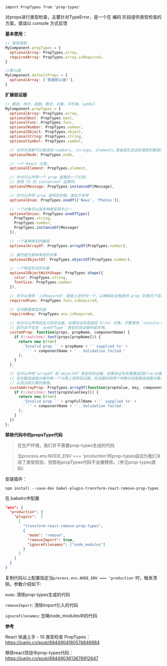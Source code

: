 ```import PropTypes from 'prop-types'```

对props进行类型检查，主要针对TypeError，是一个在 编码 阶段提供类型检查的方案，错误以 console 方式反馈

**基本使用：**

```js
// 类型限制
MyComponent.propTypes = {
  optionalArray: PropTypes.array,
  requiredArray: PropTypes.array.isRequired,
}

//默认值
MyComponent.defaultProps = {
  optionalArray: ['我是默认值!'],
}
```

**扩展验证器**
```js
// 数组、布尔、函数、数字、对象、字符串、symbol
MyComponent.propTypes = {
  optionalArray: PropTypes.array,
  optionalBool: PropTypes.bool,
  optionalFunc: PropTypes.func,
  optionalNumber: PropTypes.number,
  optionalObject: PropTypes.object,
  optionalString: PropTypes.string,
  optionalSymbol: PropTypes.symbol,

  // 任何东西都可以被渲染:numbers, strings, elements,或者是包含这些类型的数组(或者是片段)。
  optionalNode: PropTypes.node,

  // 一个 React 元素。
  optionalElement: PropTypes.element,

  // 你也可以声明一个 prop 是类的一个实例。
  // 使用 JS 的 instanceof 运算符。
  optionalMessage: PropTypes.instanceOf(Message),

  // 你可以声明 prop 是特定的值，类似于枚举
  optionalEnum: PropTypes.oneOf(['News', 'Photos']),

  // 一个对象可以是多种类型其中之一
  optionalUnion: PropTypes.oneOfType([
    PropTypes.string,
    PropTypes.number,
    PropTypes.instanceOf(Message)
  ]),

  // 一个某种类型的数组
  optionalArrayOf: PropTypes.arrayOf(PropTypes.number),

  // 属性值为某种类型的对象
  optionalObjectOf: PropTypes.objectOf(PropTypes.number),

  // 一个特定形式的对象
  optionalObjectWithShape: PropTypes.shape({
    color: PropTypes.string,
    fontSize: PropTypes.number
  }),

  // 你可以使用 `isRequired' 链接上述任何一个，以确保在没有提供 prop 的情况下显示警告。
  requiredFunc: PropTypes.func.isRequired,

  // 任何数据类型的值
  requiredAny: PropTypes.any.isRequired,

  // 你也可以声明自定义的验证器。如果验证失败返回 Error 对象。不要使用 `console.warn` 或者 throw ，
  // 因为这不会在 `oneOfType` 类型的验证器中起作用。
  customProp: function(props, propName, componentName) {
    if (!/matchme/.test(props[propName])) {
      return new Error(
        'Invalid prop `' + propName + '` supplied to' +
        ' `' + componentName + '`. Validation failed.'
      );
    }
  },

  // 也可以声明`arrayOf`和`objectOf`类型的验证器，如果验证失败需要返回Error对象。
  // 会在数组或者对象的每一个元素上调用验证器。验证器的前两个参数分别是数组或者对象本身，
  // 以及当前元素的键值。
  customArrayProp: PropTypes.arrayOf(function(propValue, key, componentName, location, propFullName) {
    if (!/matchme/.test(propValue[key])) {
      return new Error(
        'Invalid prop `' + propFullName + '` supplied to' +
        ' `' + componentName + '`. Validation failed.'
      );
    }
  })
};

```

**移除代码中的propsType代码**

> 在生产环境，我们并不需要prop-types生成的代码

> 当process.env.NODE_ENV === 'production'时prop-types自动为我们关闭了类型校验，但那些propTypes代码不会被移除。（参见prop-types源码）

安装插件：

```npm install --save-dev babel-plugin-transform-react-remove-prop-types```

在.babelrc中配置
```json
"env": {
  "production": {
    "plugins":  [
      [
        "transform-react-remove-prop-types",
        {
          "mode": "remove",
          "removeImport": true,
          "ignoreFilenames": ["node_modules"]
        }
      ]
    ]
  }
}
```
复制代码以上配置指定当```process.env.NODE_ENV === 'production'```时，触发清除。参数介绍如下:

```mode```: 清除prop-types生成的代码

```removeImport```: 清除import引入的代码

```ignoreFilenames```: 忽略node_modules中的代码

**参考**

React 快速上手 - 10 类型检查 PropTypes：https://juejin.cn/post/6844904180574846984

移除react项目中prop-types代码：https://juejin.cn/post/6844903613676912647